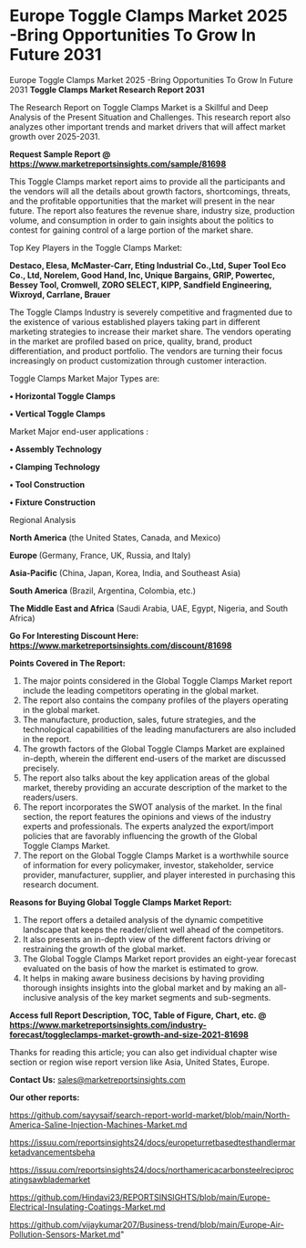 # Europe Toggle Clamps Market 2025 -Bring Opportunities To Grow In Future 2031
Europe Toggle Clamps Market 2025 -Bring Opportunities To Grow In Future 2031
<strong>Toggle Clamps Market Research Report 2031</strong>

The Research Report on Toggle Clamps Market is a Skillful and Deep Analysis of the Present Situation and Challenges. This research report also analyzes other important trends and market drivers that will affect market growth over 2025-2031.

<strong>Request Sample Report @ <a href=https://www.marketreportsinsights.com/sample/81698>https://www.marketreportsinsights.com/sample/81698</a></strong>

This Toggle Clamps market report aims to provide all the participants and the vendors will all the details about growth factors, shortcomings, threats, and the profitable opportunities that the market will present in the near future. The report also features the revenue share, industry size, production volume, and consumption in order to gain insights about the politics to contest for gaining control of a large portion of the market share.

Top Key Players in the Toggle Clamps Market:

<strong>Destaco, Elesa, McMaster-Carr, Eting Industrial Co.,Ltd, Super Tool Eco Co., Ltd, Norelem, Good Hand, Inc, Unique Bargains, GRIP, Powertec, Bessey Tool, Cromwell, ZORO SELECT, KIPP, Sandfield Engineering, Wixroyd, Carrlane, Brauer</strong>

The Toggle Clamps Industry is severely competitive and fragmented due to the existence of various established players taking part in different marketing strategies to increase their market share. The vendors operating in the market are profiled based on price, quality, brand, product differentiation, and product portfolio. The vendors are turning their focus increasingly on product customization through customer interaction.

Toggle Clamps Market Major Types are:

<strong>• Horizontal Toggle Clamps

• Vertical Toggle Clamps</strong>

Market Major end-user applications :

<strong>• Assembly Technology

• Clamping Technology

• Tool Construction

• Fixture Construction</strong>

Regional Analysis

</u><strong><b>North America</b></strong> (the United States, Canada, and Mexico)

<strong><b>Europe </b></strong>(Germany, France, UK, Russia, and Italy)

<strong><b>Asia-Pacific</b></strong> (China, Japan, Korea, India, and Southeast Asia)

<strong><b>South America</b></strong> (Brazil, Argentina, Colombia, etc.)

<strong><b>The Middle East and Africa</b></strong> (Saudi Arabia, UAE, Egypt, Nigeria, and South Africa)

<strong>Go For Interesting Discount Here: <a href=https://www.marketreportsinsights.com/discount/81698>https://www.marketreportsinsights.com/discount/81698</a></strong>

<strong>Points Covered in The Report:</strong>
<ol>
  <li>The major points considered in the Global Toggle Clamps Market report include the leading competitors operating in the global market.</li>
  <li>The report also contains the company profiles of the players operating in the global market.</li>
  <li>The manufacture, production, sales, future strategies, and the technological capabilities of the leading manufacturers are also included in the report.</li>
  <li>The growth factors of the Global Toggle Clamps Market are explained in-depth, wherein the different end-users of the market are discussed precisely.</li>
  <li>The report also talks about the key application areas of the global market, thereby providing an accurate description of the market to the readers/users.</li>
  <li>The report incorporates the SWOT analysis of the market. In the final section, the report features the opinions and views of the industry experts and professionals. The experts analyzed the export/import policies that are favorably influencing the growth of the Global Toggle Clamps Market.</li>
  <li>The report on the Global Toggle Clamps Market is a worthwhile source of information for every policymaker, investor, stakeholder, service provider, manufacturer, supplier, and player interested in purchasing this research document.</li>
</ol>
<strong>Reasons for Buying Global Toggle Clamps Market Report:</strong>

<ol>
  <li>The report offers a detailed analysis of the dynamic competitive landscape that keeps the reader/client well ahead of the competitors.</li>
  <li>It also presents an in-depth view of the different factors driving or restraining the growth of the global market.</li>
  <li>The Global Toggle Clamps Market report provides an eight-year forecast evaluated on the basis of how the market is estimated to grow.</li>
  <li>It helps in making aware business decisions by having providing thorough insights insights into the global market and by making an all-inclusive analysis of the key market segments and sub-segments.</li>
</ol>
<strong>Access full Report Description, TOC, Table of Figure, Chart, etc. @ <a href=https://www.marketreportsinsights.com/industry-forecast/toggleclamps-market-growth-and-size-2021-81698>https://www.marketreportsinsights.com/industry-forecast/toggleclamps-market-growth-and-size-2021-81698</a></strong>


Thanks for reading this article; you can also get individual chapter wise section or region wise report version like Asia, United States, Europe.

<strong>Contact Us:</strong>
sales@marketreportsinsights.com

<strong>Our other reports:</strong>

<a href=https://github.com/sayysaif/search-report-world-market/blob/main/North-America-Saline-Injection-Machines-Market.md>https://github.com/sayysaif/search-report-world-market/blob/main/North-America-Saline-Injection-Machines-Market.md</a>

<a href=https://issuu.com/reportsinsights24/docs/europeturretbasedtesthandlermarketadvancementsbeha>https://issuu.com/reportsinsights24/docs/europeturretbasedtesthandlermarketadvancementsbeha</a>

<a href=https://issuu.com/reportsinsights24/docs/northamericacarbonsteelreciprocatingsawblademarket>https://issuu.com/reportsinsights24/docs/northamericacarbonsteelreciprocatingsawblademarket</a>

<a href=https://github.com/Hindavi23/REPORTSINSIGHTS/blob/main/Europe-Electrical-Insulating-Coatings-Market.md>https://github.com/Hindavi23/REPORTSINSIGHTS/blob/main/Europe-Electrical-Insulating-Coatings-Market.md</a>

<a href=https://github.com/vijaykumar207/Business-trend/blob/main/Europe-Air-Pollution-Sensors-Market.md>https://github.com/vijaykumar207/Business-trend/blob/main/Europe-Air-Pollution-Sensors-Market.md</a>"
